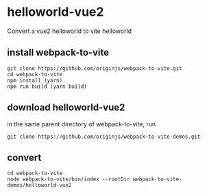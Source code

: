 # helloworld-vue2
Convert a vue2 helloworld to vite helloworld
## install webpack-to-vite

```
git clone https://github.com/originjs/webpack-to-vite.git
cd webpack-to-vite
npm install (yarn)
npm run build (yarn build)
```

## download helloworld-vue2
in the same parent directory of webpack-to-vite, run

```
git clone https://github.com/originjs/webpack-to-vite-demos.git
```

## convert

```
cd webpack-to-vite
node webpack-to-vite/bin/index --rootDir webpack-to-vite-demos/helloworld-vue2
```
